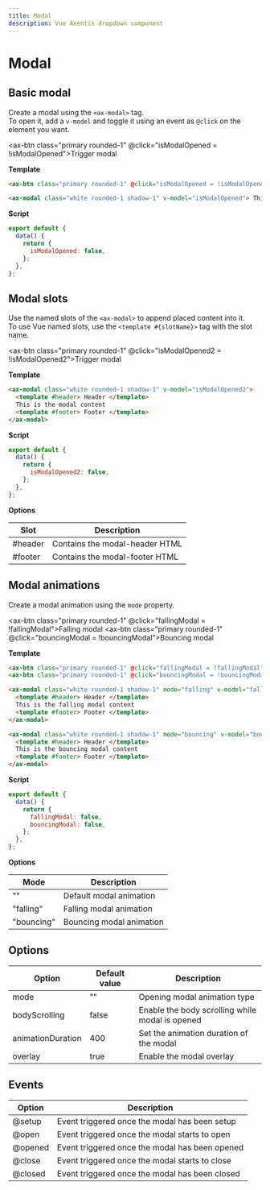 ```yaml
---
title: Modal
description: Vue Axentix dropdown component
---
```


# Modal

## Basic modal

Create a modal using the `<ax-modal>` tag.  
To open it, add a `v-model` and toggle it using an event as `@click` on the element you want.

<ax-btn class="primary rounded-1" @click="isModalOpened = !isModalOpened">Trigger modal</ax-btn>

<template>
  <ax-modal class="white rounded-1 shadow-1" v-model="isModalOpened">
    This is the modal content
  </ax-modal>
</template>

**Template**

```html
<ax-btn class="primary rounded-1" @click="isModalOpened = !isModalOpened">Trigger modal</ax-btn>

<ax-modal class="white rounded-1 shadow-1" v-model="isModalOpened"> This is the modal content </ax-modal>
```

**Script**

```js
export default {
  data() {
    return {
      isModalOpened: false,
    };
  },
};
```

## Modal slots

Use the named slots of the `<ax-modal>` to append placed content into it.  
To use Vue named slots, use the `<template #{slotName}>` tag with the slot name.

<ax-btn class="primary rounded-1" @click="isModalOpened2 = !isModalOpened2">Trigger modal</ax-btn>

<template>
  <ax-modal class="white rounded-1 shadow-1" v-model="isModalOpened2">
    <template #header>
      Header
    </template>
    This is the modal content
    <template #footer>
      Footer
    </template>
  </ax-modal>
</template>

**Template**

```html
<ax-modal class="white rounded-1 shadow-1" v-model="isModalOpened2">
  <template #header> Header </template>
  This is the modal content
  <template #footer> Footer </template>
</ax-modal>
```

**Script**

```js
export default {
  data() {
    return {
      isModalOpened2: false,
    };
  },
};
```

**Options**

| Slot    | Description                    |
| ------- | ------------------------------ |
| #header | Contains the modal-header HTML |
| #footer | Contains the modal-footer HTML |

## Modal animations

Create a modal animation using the `mode` property.

<ax-btn class="primary rounded-1" @click="fallingModal = !fallingModal">Falling modal</ax-btn>
<ax-btn class="primary rounded-1" @click="bouncingModal = !bouncingModal">Bouncing modal</ax-btn>

<template>
  <ax-modal class="white rounded-1 shadow-1" mode="falling" v-model="fallingModal">
    <template #header>
      Header
    </template>
    This is the falling modal content
    <template #footer>
      Footer
    </template>
  </ax-modal>
  <ax-modal class="white rounded-1 shadow-1" mode="bouncing" v-model="bouncingModal">
    <template #header>
      Header
    </template>
    This is the bouncing modal content
    <template #footer>
      Footer
    </template>
  </ax-modal>
</template>

**Template**

```html
<ax-btn class="primary rounded-1" @click="fallingModal = !fallingModal">Falling modal</ax-btn>
<ax-btn class="primary rounded-1" @click="bouncingModal = !bouncingModal">Bouncing modal</ax-btn>

<ax-modal class="white rounded-1 shadow-1" mode="falling" v-model="fallingModal">
  <template #header> Header </template>
  This is the falling modal content
  <template #footer> Footer </template>
</ax-modal>

<ax-modal class="white rounded-1 shadow-1" mode="bouncing" v-model="bouncingModal">
  <template #header> Header </template>
  This is the bouncing modal content
  <template #footer> Footer </template>
</ax-modal>
```

**Script**

```js
export default {
  data() {
    return {
      fallingModal: false,
      bouncingModal: false,
    };
  },
};
```

**Options**

| Mode       | Description              |
| ---------- | ------------------------ |
| ""         | Default modal animation  |
| "falling"  | Falling modal animation  |
| "bouncing" | Bouncing modal animation |

## Options

| Option            | Default value | Description                                     |
| ----------------- | ------------- | ----------------------------------------------- |
| mode              | ""            | Opening modal animation type                    |
| bodyScrolling     | false         | Enable the body scrolling while modal is opened |
| animationDuration | 400           | Set the animation duration of the modal         |
| overlay           | true          | Enable the modal overlay                        |

## Events

| Option  | Description                                    |
| ------- | ---------------------------------------------- |
| @setup  | Event triggered once the modal has been setup  |
| @open   | Event triggered once the modal starts to open  |
| @opened | Event triggered once the modal has been opened |
| @close  | Event triggered once the modal starts to close |
| @closed | Event triggered once the modal has been closed |

<script>
export default {
  data() {
    return {
      isModalOpened: false,
      isModalOpened2: false,
      fallingModal: false,
      bouncingModal: false
    }
  }
}
</script>
